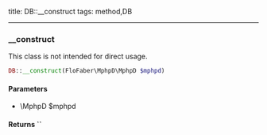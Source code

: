 title: DB::__construct
tags: method,DB

---

<div class="method">
<h3 class="method-name">__construct</h3>
<p>This class is not intended for direct usage.</p>

```php
DB::__construct(FloFaber\MphpD\MphpD $mphpd)
```

#### Parameters

*  \MphpD $mphpd


#### Returns ``



</div>